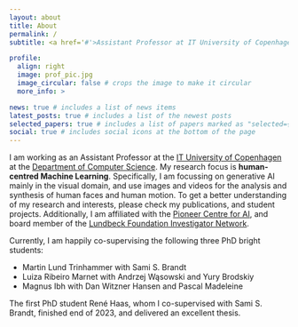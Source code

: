 ```yaml
---
layout: about
title: About
permalink: /
subtitle: <a href='#'>Assistant Professor at IT University of Copenhagen</a>

profile:
  align: right
  image: prof_pic.jpg
  image_circular: false # crops the image to make it circular
  more_info: >

news: true # includes a list of news items
latest_posts: true # includes a list of the newest posts
selected_papers: true # includes a list of papers marked as "selected={true}"
social: true # includes social icons at the bottom of the page
---
```


I am working as an Assistant Professor at the [IT University of Copenhagen](https://en.itu.dk/) at the [Department of Computer Science](https://en.itu.dk/Research/Departments/Computer-Science-Department). 
My research focus is **human-centred Machine Learning**. Specifically, I am focussing on generative AI mainly in the visual domain, and use images and videos for the analysis and synthesis of human faces and human motion. To get a better understanding of my research and interests, please check my publications, and student projects. 
Additionally, I am affiliated with the [Pioneer Centre for AI](https://www.aicentre.dk/), and board member of the [Lundbeck Foundation Investigator Network](https://lundbeckfonden.com/lfin). 

Currently, I am happily co-supervising the following three PhD bright students:
- Martin Lund Trinhammer with Sami S. Brandt
- Luiza Ribeiro Marnet with Andrzej Wąsowski and Yury Brodskiy
- Magnus Ibh with Dan Witzner Hansen and Pascal Madeleine

The first PhD student René Haas, whom I co-supervised with Sami S. Brandt, finished end of 2023, and delivered an excellent thesis. 

